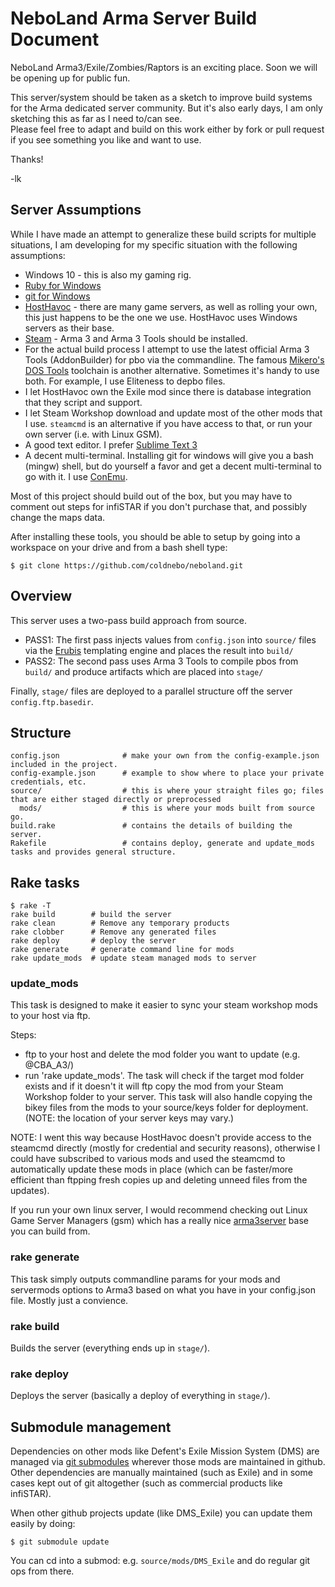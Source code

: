 # NeboLand Arma Server Build Document

NeboLand Arma3/Exile/Zombies/Raptors is an exciting place.  Soon we will be opening up for public fun.

This server/system should be taken as a sketch to improve build systems for the Arma dedicated server 
community.  But it's also early days, I am only sketching this as far as I need to/can see.  
Please feel free to adapt and build on this work either by fork or pull request if you see something you
like and want to use.

Thanks!

-lk

## Server Assumptions

While I have made an attempt to generalize these build scripts for multiple situations, I 
am developing for my specific situation with the following assumptions:

* Windows 10 - this is also my gaming rig.
* [Ruby for Windows](https://rubyinstaller.org/)
* [git for Windows](https://git-scm.com/downloads)
* [HostHavoc](https://hosthavoc.com/) - there are many game servers, 
  as well as rolling your own, this just happens to be the one we use.  HostHavoc uses Windows servers as their base.
* [Steam](http://store.steampowered.com/) - Arma 3 and Arma 3 Tools should be installed.
* For the actual build process I attempt to use the latest official Arma 3 Tools (AddonBuilder) for pbo
  via the commandline. The famous [Mikero's DOS Tools](http://www.armaholic.com/page.php?id=19784) toolchain 
  is another alternative. Sometimes it's handy to use both.  For example, I use Eliteness to depbo files.
* I let HostHavoc own the Exile mod since there is database integration that they script and support.
* I let Steam Workshop download and update most of the other mods that I use. `steamcmd` is an alternative if you
  have access to that, or run your own server (i.e. with Linux GSM).
* A good text editor.  I prefer [Sublime Text 3](https://www.sublimetext.com/)
* A decent multi-terminal. Installing git for windows will give you a bash (mingw) shell, but do yourself a favor
  and get a decent multi-terminal to go with it.  I use [ConEmu](https://conemu.github.io/).

Most of this project should build out of the box, but you may have to comment out steps for 
infiSTAR if you don't purchase that, and possibly change the maps data.

After installing these tools, you should be able to setup by going into a workspace on your drive and
from a bash shell type:

```
$ git clone https://github.com/coldnebo/neboland.git
```

## Overview

This server uses a two-pass build approach from source.  

* PASS1: The first pass injects values from `config.json`
  into `source/` files via the [Erubis](http://www.kuwata-lab.com/erubis/) templating engine and places the result 
  into `build/`
* PASS2: The second pass uses Arma 3 Tools to compile pbos from `build/` and produce artifacts which are placed into `stage/`

Finally, `stage/` files are deployed to a parallel structure off the server `config.ftp.basedir`.


## Structure

```
config.json              # make your own from the config-example.json included in the project.
config-example.json      # example to show where to place your private credentials, etc.
source/                  # this is where your straight files go; files that are either staged directly or preprocessed
  mods/                  # this is where your mods built from source go.
build.rake               # contains the details of building the server.
Rakefile                 # contains deploy, generate and update_mods tasks and provides general structure.
```


## Rake tasks

```
$ rake -T
rake build        # build the server
rake clean        # Remove any temporary products
rake clobber      # Remove any generated files
rake deploy       # deploy the server
rake generate     # generate command line for mods
rake update_mods  # update steam managed mods to server
```



### update_mods

This task is designed to make it easier to sync your steam workshop mods to your host via ftp.

Steps:

* ftp to your host and delete the mod folder you want to update (e.g. @CBA_A3/)
* run 'rake update_mods'.  The task will check if the target mod folder exists and if it doesn't it will 
  ftp copy the mod from your Steam Workshop folder to your server.  This task will also handle copying
  the bikey files from the mods to your source/keys folder for deployment. (NOTE: the location of your
  server keys may vary.)


NOTE: I went this way because HostHavoc doesn't provide access to the steamcmd directly (mostly for credential and
security reasons), otherwise I could have subscribed to various mods and used the steamcmd to automatically update 
these mods in place (which can be faster/more efficient than ftpping fresh copies up and deleting unneed files from the updates).

If you run your own linux server, I would recommend checking out Linux Game Server Managers (gsm) which 
has a really nice [arma3server](https://gameservermanagers.com/lgsm/arma3server/) base you can build from.


### rake generate

This task simply outputs commandline params for your mods and servermods options to Arma3 based on what you have in 
your config.json file.  Mostly just a convience.

### rake build 

Builds the server (everything ends up in `stage/`).

### rake deploy

Deploys the server (basically a deploy of everything in `stage/`).



## Submodule management

Dependencies on other mods like Defent's Exile Mission System (DMS) are managed via 
[git submodules](https://git-scm.com/docs/git-submodule) wherever those mods are maintained
in github.  Other dependencies are manually maintained (such as Exile) and in some cases
kept out of git altogether (such as commercial products like infiSTAR).

When other github projects update (like DMS_Exile) you can update them easily by doing:

```
$ git submodule update
```

You can cd into a submod: e.g. `source/mods/DMS_Exile` and do regular git ops from there.

